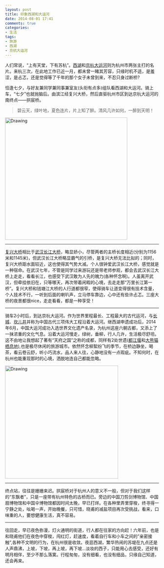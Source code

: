 ```yaml
---
layout: post
title: 印象西湖和大运河
date: 2014-08-01 17:41
comments: true
categories: 
- 生活
tags:
- 旅游
- 西湖
- 京杭大运河
---
```


人们常说，“上有天堂，下有苏杭”。[西湖](http://baike.sogou.com/v256673.htm)和[京杭大运河](http://baike.sogou.com/v15769.htm?sp=SST%E4%BA%AC%E6%9D%AD%E5%A4%A7%E8%BF%90%E6%B2%B3)则为杭州市两张主打的名片。来杭三次，在此地工作已近一月，都未曾一睹其芳容，只缘时机不适，是羞涩，是忐忑，还是觉得等了千年的那个女子未曾到来，不忍只身过断桥?

恰逢七夕，与好友兼同学兼同事兼室友(头衔有点多)组队看西湖和大运河。骑上车，“七夕”也就抛脑后。由滨江经复兴大桥，然后直驱杭州市区到达京杭大运河的南终点——拱宸桥。   
  
 > 碧云天，绿叶地，夏色连片，片上知了醉。清风几许如何，一醉到天明！      

<img src="https://i.imgur.com/I8dRAyP.jpg" alt="Drawing" style="width: 400px;" class="alignleft"/>   

---
[复兴大桥](http://baike.baidu.com/view/552989.htm?fromtitle=%E5%A4%8D%E5%85%B4%E5%A4%A7%E6%A1%A5&fromid=8798773&type=syn)相比于[武汉长江大桥](http://baike.baidu.com/view/16154.htm)，略显娇小，尽管两者的主桥长度相近(分别为1156米和1145米)，但武汉长江大桥略显霸气的引桥，是复兴大桥无法比拟的；同时，复兴大桥距水面较近，这也使得其气势大减。个人很钟爱武汉长江大桥，感觉就是一种宿命。在武汉七年，不管是同学过来游玩还是带老师参观，都会去武汉长江大桥上走走，看看长江，也感受下武汉敢为人先的魄力(各种怀念啊)。人虽离开武汉，但牵挂依旧在，只等哪天，再次带着闲暇的心境，去走走那“万里长江第一桥”。复兴大桥和钱塘江大桥的人行道都很窄，使得骑车让道变得很有技术含量，个人技术不行，一听到后面的喇叭声，立马停车靠边，心中还有些许忐忑。三座大桥的夜景都很nice，走走看看，都是一种享受！

---
骑车2小时后，到达京杭大运河。作为世界里程最长、工程最大的古代运河，与[长城](http://baike.baidu.com/subview/2203/6173557.htm)、[坎儿井](http://baike.baidu.com/view/2942.htm)并称为中国古代三项伟大工程沿着大运河。继西湖申遗成功后，2014年6月，中国大运河成功入选世界文化遗产名录，为杭州这座六朝古都，又添上了一抹浓重的文化气息。沿着大运河慢走，绿树，垂柳，行人几许，生活极尽舒坦。这不由地让我想起了著有“天府之国”之称的成都，同样有2处世遗([都江堰](http://baike.baidu.com/subview/2240/12000340.htm)和[大熊猫栖息地](http://baike.baidu.com/view/539806.htm)),也是极尽休闲的旅游城市。依然怀念柳絮纷飞的季节，在桥边静坐，喝茶，看云卷云舒，听小巧流水，品人来人往，心静地没有一点瑕疵。不知何时，在杭州也能重现那时的心境，洒脱地连自己都能忽略。   

<img src="http://i.imgur.com/rBl0yUt.jpg" alt="Drawing" style="width: 370px;" class="alignleft"/>   

---
终点站，往往是姗姗来迟。拱宸桥对于杭州人的意义不一般，但对于我们这样的“东飘者”，只是一座带有杭州特色的古桥而已。旁边的中国刀剪剑博物馆、中国扇博物馆和中国伞博物馆都因时间太晚，早已打烊。在各种里弄里穿梭，终寻得一宁静之处，吆喝一声，开始晚餐，只可惜，晓甫的减盐项目再次受挑战，看来，口味重的人，要想健康生活，真不容易。   

---
往回走，早已夜色弥漫，灯火通明的街道，行人都在往家的方向赶！六年前，也是和晓甫他们在夜色中穿梭，闯红灯，赶速度，看着自行车和小车之间的”亲密接触",各种不文明的行为，在杭州很是收敛。夜逛西湖，繁华热闹的苏堤在九点还是人声鼎沸，上坡，下坡，再上坡，再下坡...淡妆的西子，只能用心去感受，还好有明月相伴，至少不那么落寞。行程匆匆，没有细看，也没有细品，只缘自己知道，还会再来。